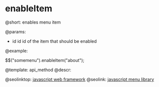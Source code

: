 enableItem
=============


@short: enables menu item
	

@params:
- id		id		id of the item that should be enabled


@example:

$$("somemenu").enableItem("about");

@template:	api_method
@descr:



@seolinktop: [javascript web framework](https://webix.com)
@seolink: [javascript menu library](https://webix.com/widget/menu/)